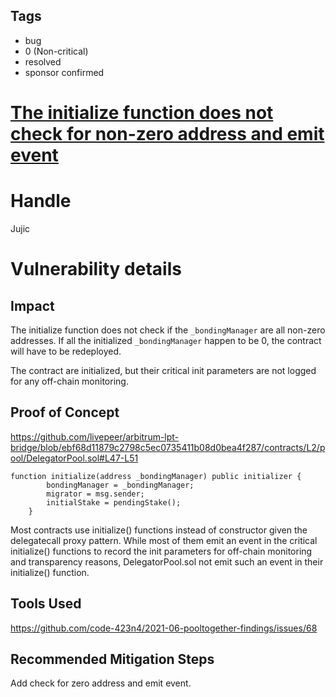 ## Tags

- bug
- 0 (Non-critical)
- resolved
- sponsor confirmed

# [The    initialize    function   does   not   check   for   non-zero   address and emit event](https://github.com/code-423n4/2022-01-livepeer-findings/issues/200) 

# Handle

Jujic


# Vulnerability details

## Impact
The    initialize    function   does   not   check   if   the   `_bondingManager`   are   all   non-zero   addresses.   If   all  the   initialized   `_bondingManager`   happen   to   be   0,   the   contract   will   have   to   be redeployed.

The  contract are initialized, but their critical init parameters are not logged for any off-chain monitoring.

## Proof of Concept
https://github.com/livepeer/arbitrum-lpt-bridge/blob/ebf68d11879c2798c5ec0735411b08d0bea4f287/contracts/L2/pool/DelegatorPool.sol#L47-L51

```
function initialize(address _bondingManager) public initializer {
        bondingManager = _bondingManager;
        migrator = msg.sender;
        initialStake = pendingStake();
    }
```
Most contracts use initialize() functions instead of constructor given the delegatecall proxy pattern. While most of them emit an event in the critical initialize() functions to record the init parameters for off-chain monitoring and transparency reasons, DelegatorPool.sol not emit such an event in their initialize() function.



## Tools Used
https://github.com/code-423n4/2021-06-pooltogether-findings/issues/68
## Recommended Mitigation Steps
Add check for zero address and emit event.

